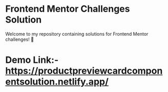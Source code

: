 # Frontend Mentor Challenges Solution

Welcome to my repository containing solutions for Frontend Mentor challenges! 🚀

# Demo Link:- https://productpreviewcardcomponentsolution.netlify.app/

